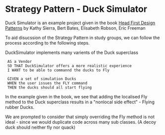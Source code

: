 # Strategy Pattern - Duck Simulator

Duck Simulator is an example project given in the book [Head First Design Patterns](https://www.oreilly.com/library/view/head-first-design/0596007124/ch01.html) 
by Kathy Sierra, Bert Bates, Elisabeth Robson, Eric Freeman

To aid disucssion of the Strategy Pattern in study groups, we can follow the process according to the following steps.

 DuckSimulator implements many varients of the Duck superclass
```
 AS a Vendor
 SO THAT DuckSimulator offers a more realistic experience
 I WANT to be able to commannd the ducks to Fly

 GIVEN a set of simulation Ducks
 WHEN the user issues the FLY command
 THEN the ducks should all start flying
```

In the example given in the book, we see that adding the localised Fly method to the Duck superclass results in a "nonlocal side effect" - Flying rubber Ducks.

We are prompted to consider that simply overriding the Fly method is not ideal - since we would duplicate code across many sub classes. (A decoy duck should neither fly nor quack)
